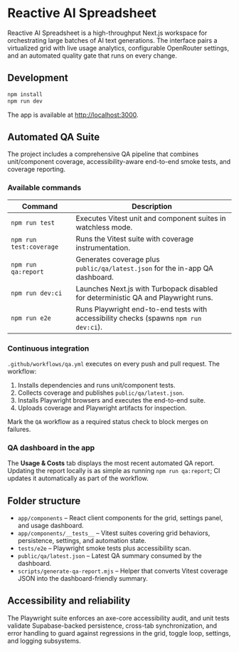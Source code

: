 # Reactive AI Spreadsheet

Reactive AI Spreadsheet is a high-throughput Next.js workspace for orchestrating large batches of AI text generations. The interface pairs a virtualized grid with live usage analytics, configurable OpenRouter settings, and an automated quality gate that runs on every change.

## Development

```bash
npm install
npm run dev
```

The app is available at [http://localhost:3000](http://localhost:3000).

## Automated QA Suite

The project includes a comprehensive QA pipeline that combines unit/component coverage, accessibility-aware end-to-end smoke tests, and coverage reporting.

### Available commands

| Command | Description |
| --- | --- |
| `npm run test` | Executes Vitest unit and component suites in watchless mode. |
| `npm run test:coverage` | Runs the Vitest suite with coverage instrumentation. |
| `npm run qa:report` | Generates coverage plus `public/qa/latest.json` for the in-app QA dashboard. |
| `npm run dev:ci` | Launches Next.js with Turbopack disabled for deterministic QA and Playwright runs. |
| `npm run e2e` | Runs Playwright end-to-end tests with accessibility checks (spawns `npm run dev:ci`). |

### Continuous integration

`.github/workflows/qa.yml` executes on every push and pull request. The workflow:

1. Installs dependencies and runs unit/component tests.
2. Collects coverage and publishes `public/qa/latest.json`.
3. Installs Playwright browsers and executes the end-to-end suite.
4. Uploads coverage and Playwright artifacts for inspection.

Mark the `QA` workflow as a required status check to block merges on failures.

### QA dashboard in the app

The **Usage & Costs** tab displays the most recent automated QA report. Updating the report locally is as simple as running `npm run qa:report`; CI updates it automatically as part of the workflow.

## Folder structure

- `app/components` – React client components for the grid, settings panel, and usage dashboard.
- `app/components/__tests__` – Vitest suites covering grid behaviors, persistence, settings, and automation state.
- `tests/e2e` – Playwright smoke tests plus accessibility scan.
- `public/qa/latest.json` – Latest QA summary consumed by the dashboard.
- `scripts/generate-qa-report.mjs` – Helper that converts Vitest coverage JSON into the dashboard-friendly summary.

## Accessibility and reliability

The Playwright suite enforces an axe-core accessibility audit, and unit tests validate Supabase-backed persistence, cross-tab synchronization, and error handling to guard against regressions in the grid, toggle loop, settings, and logging subsystems.
